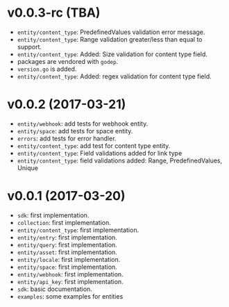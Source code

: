 v0.0.3-rc (TBA)
===
* `entity/content_type`: PredefinedValues validation error message.
* `entity/content_type`: Range validation greater/less than equal to support.
* `entity/content_type`: Added: Size validation for content type field.
* packages are vendored with `godep`.
* `version.go` is added.
* `entity/content_type`: Added: regex validation for content type field.

v0.0.2 (2017-03-21)
===
* `entity/webhook`: add tests for webhook entity.
* `entity/space`: add tests for space entity.
* `errors`: add tests for error handler.
* `entity/content_type`: add test for content type entity.
* `entity/content_type`: Field validations added for link type
* `entity/content_type`: field validations added: Range, PredefinedValues, Unique

v0.0.1 (2017-03-20)
===
* `sdk`: first implementation.
* `collection`: first implementation.
* `entity/content_type`: first implementation.
* `entity/entry`: first implementation.
* `entity/query`: first implementation.
* `entity/asset`: first implementation.
* `entity/locale`: first implementation.
* `entity/space`: first implementation.
* `entity/webhook`: first implementation.
* `entity/api_key`: first implementation.
* `sdk`: basic documentation.
* `examples`: some examples for entities
